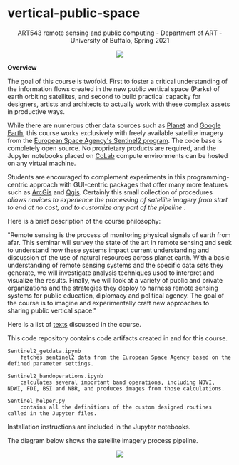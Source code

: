# vertical-public-space

<p align="center">
ART543 remote sensing and public computing - Department of ART - University of Buffalo, Spring 2021

<p align="center">
<img src="https://github.com/realtechsupport/vertical_public_space/blob/main/download.png?raw=true">
</p>

**Overview**

The goal of this course is twofold. First to foster a critical understanding of the information flows created in the new public vertical space (Parks) of earth orbiting satellites, and second to build practical capacity for designers, artists and architects to actually work with these complex assets in productive ways.

While there are numerous other data sources such as [Planet](https://www.planet.com/) and [Google Earth](https://www.google.com/earth/), this course works exclusively with freely available satellite imagery from the [European Space Agency's Sentinel2 program](https://sentinel.esa.int/web/sentinel/missions/sentinel-2). The code base is completely open source. No proprietary products are required, and the Jupyter notebooks placed on [CoLab](https://colab.research.google.com/notebooks/intro.ipynb) compute environments can be hosted on any virtual machine.

Students are encouraged to complement experiments in this programming-centric approach with GUI-centric packages that offer many more features such as [ArcGis](https://www.esri.com/en-us/arcgis/about-arcgis/overview) and [Qgis](https://qgis.org/en/site/). Certainly this small collection of procedures <i> allows novices to experience the processing of satellite imagery from start to end at no cost, and to customize any part of the pipeline </i>.


Here is a brief description of the course philosophy:

"Remote sensing is the process of monitoring physical signals of earth from afar. This seminar will survey the state of the art in remote sensing and seek to understand how these systems impact current understanding and discussion of the use of natural resources across planet earth. With a basic understanding of remote sensing systems and the specific data sets they generate, we will investigate analysis techniques used to interpret and visualize the results. Finally, we will look at a variety of public and private organizations and the strategies they deploy to harness remote sensing systems for public education, diplomacy and political agency. The goal of the course is to imagine and experimentally craft new approaches to sharing public vertical space."

Here is a list of [texts](https://paperpile.com/shared/mASXqv) discussed in the course. 

This code repository contains code artifacts created in and for this course.
```
Sentinel2_getdata.ipynb 
    fetches sentinel2 data from the European Space Agency based on the defined parameter settings.

Sentinel2_bandoperations.ipynb 
    calculates several important band operations, including NDVI, NDWI, FDI, BSI and NBR, and produces images from those calculations.

Sentinel_helper.py 
    contains all the definitions of the custom designed routines called in the Jupyter files.
```
Installation instructions are included in the Jupyter notebooks.

The diagram below shows the satellite imagery process pipeline.

<p align="center">
<img src="https://github.com/realtechsupport/vertical_public_space/blob/main/sentinel2_pipeline.png?raw=true" >
</p>






